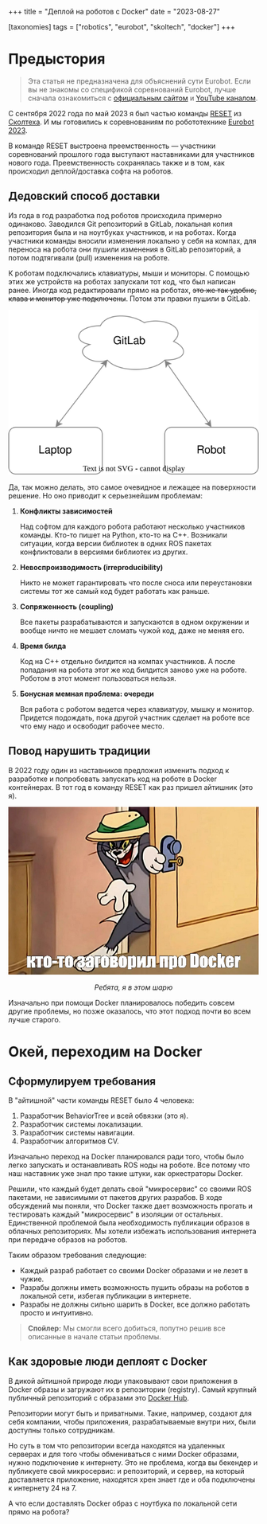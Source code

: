 +++
title = "Деплой на роботов с Docker"
date = "2023-08-27"

[taxonomies]
tags = ["robotics", "eurobot", "skoltech", "docker"]
+++

# Предыстория

> Эта статья не предназначена для объяснений сути Eurobot. Если вы не знакомы со спецификой соревнований Eurobot, лучше сначала ознакомиться c [официальным сайтом](https://www.eurobot.org/eurobot-contest/) и [YouTube каналом](https://www.youtube.com/live/BvLpiho28uI?si=m2owafdwym0hwJIT&t=1405).

С сентября 2022 года по май 2023 я был частью команды [RESET](https://www.skoltech.ru/2023/05/reset-stal-chempionom-sorevnovanij-avtonomnyh-robotov-eurobot-russia-2023/) из [Сколтеха](https://www.skoltech.ru/). И мы готовились к соревнованиям по робототехнике [Eurobot 2023](https://www.eurobot.org/eurobot-contest/eurobot-2023/).

В команде RESET выстроена преемственность — участники соревнований прошлого года выступают наставниками для участников нового года. Преемственность сохранялась также и в том, как происходил деплой/доставка софта на роботов.

## Дедовский способ доставки

Из года в год разработка под роботов происходила примерно одинаково. Заводился Git репозиторий в GitLab, локальная копия репозитория была и на ноутбуках участников, и на роботах. Когда участники команды вносили изменения локально у себя на компах, для переноса на робота они пушили изменения в GitLab репозиторий, а потом подтягивали (pull) изменения на роботе.

К роботам подключались клавиатуры, мыши и мониторы. С помощью этих же устройств на роботах запускали тот код, что был написан ранее. Иногда код редактировали прямо на роботах, ~~это же так удобно, клава и монитор уже подключены~~. Потом эти правки пушили в GitLab.

<center>

![Deploy old way](deploy-old-way.svg)

</center>

Да, так можно делать, это самое очевидное и лежащее на поверхности решение. Но оно приводит к серьезнейшим проблемам:

1. **Конфликты зависимостей**

    Над софтом для каждого робота работают несколько участников команды. Кто-то пишет на Python, кто-то на C++. Возникали ситуации, когда версии библиотек в одних ROS пакетах конфликтовали в версиями библиотек из других.

1. **Невоспроизводимость (irreproducibility)**

    Никто не может гарантировать что после сноса или переустановки системы тот же самый код будет работать как раньше.

2. **Сопряженность (coupling)**

    Все пакеты разрабатываются и запускаются в одном окружении и вообще ничто не мешает сломать чужой код, даже не меняя его.

3. **Время билда**

    Код на C++ отдельно билдится на компах участников. А после попадания на робота этот же код билдится заново уже на роботе. Роботом в этот момент пользоваться нельзя.

4. **Бонусная мемная проблема: очереди**

    Вся работа с роботом ведется через клавиатуру, мышку и монитор. Придется подождать, пока другой участник сделает на роботе все что ему надо и освободит рабочее место.

## Повод нарушить традиции

В 2022 году один из наставников предложил изменить подход к разработке и попробовать запускать код на роботе в Docker контейнерах. В тот год в команду RESET как раз пришел айтишник (это я).

<center>

![Я в этом шарю](tom-meme.jpeg)

*Ребята, я в этом шарю*

</center>

Изначально при помощи Docker планировалось победить совсем другие проблемы, но позже оказалось, что этот подход почти во всем лучше старого.

# Окей, переходим на Docker

## Сформулируем требования

В "айтишной" части команды RESET было 4 человека:

1. Разработчик BehaviorTree и всей обвязки (это я).
2. Разработчик системы локализации.
3. Разработчик системы навигации.
4. Разработчик алгоритмов CV.

Изначально переход на Docker планировался ради того, чтобы было легко запускать и останавливать ROS ноды на роботе. Все потому что наш наставник уже знал про такие штуки, как оркестраторы Docker.

Решили, что каждый будет делать свой "микросервис" со своими ROS пакетами, не зависимыми от пакетов других разрабов. В ходе обсуждений мы поняли, что Docker также дает возможность прогать и тестировать каждый "микросервис" в изоляции от остальных. Единственной проблемой была необходимость публикации образов в облачных репозиториях. Мы хотели избежать использования интернета при передаче образов на роботов.

Таким образом требования следующие:

- Каждый разраб работает со своими Docker образами и не лезет в чужие.
- Разрабы должны иметь возможность пушить образы на роботов в локальной сети, избегая публикации в интернете.
- Разрабы не должны сильно шарить в Docker, все должно работать просто и интуитивно.

> **Спойлер:** Мы смогли всего добиться, попутно решив все описанные в начале статьи проблемы.

## Как здоровые люди деплоят с Docker

В дикой айтишной природе люди упаковывают свои приложения в Docker образы и загружают их в репозитории (registry). Самый крупный публичный репозиторий с образами это [Docker Hub](https://hub.docker.com/).

Репозитории могут быть и приватными. Такие, например, создают для себя компании, чтобы приложения, разрабатываемые внутри них, были доступны только сотрудникам. 

Но суть в том что репозитории всегда находятся на удаленных серверах и для того чтобы обмениваться с ними Docker образами, нужно подключение к интернету. Это не проблема, когда вы бекендер и публикуете свой микросервис: и репозиторий, и сервер, на который доставляется приложение, находятся хрен знает где и оба подключены к интернету 24 на 7.

А что если доставлять Docker образ с ноутбука по локальной сети прямо на робота?